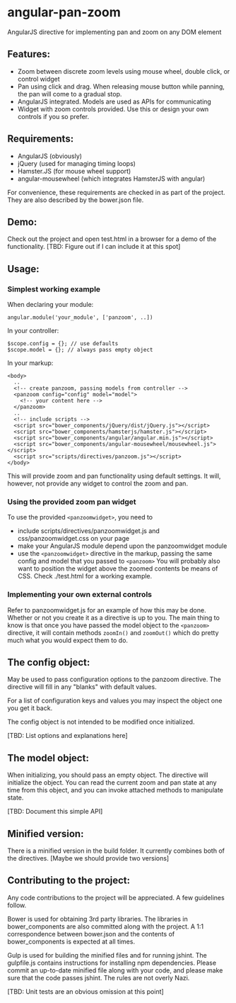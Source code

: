 angular-pan-zoom
================

AngularJS directive for implementing pan and zoom on any DOM element

Features:
---------
- Zoom between discrete zoom levels using mouse wheel, double click, or control widget
- Pan using click and drag. When releasing mouse button while panning, the pan will come to a gradual stop.
- AngularJS integrated. Models are used as APIs for communicating
- Widget with zoom controls provided. Use this or design your own controls if you so prefer.

Requirements:
-------------
- AngularJS (obviously)
- jQuery (used for managing timing loops)
- Hamster.JS (for mouse wheel support)
- angular-mousewheel (which integrates HamsterJS with angular)

For convenience, these requirements are checked in as part of the project. They are also described by the bower.json file.

Demo:
-----
Check out the project and open test.html in a browser for a demo of the functionality. [TBD: Figure out if I can include it at this spot]

Usage:
------
### Simplest working example

When declaring your module:
```
angular.module('your_module', ['panzoom', ..])
```

In your controller:
```
$scope.config = {}; // use defaults
$scope.model = {}; // always pass empty object
```

In your markup:
```
<body>
  ..
  <!-- create panzoom, passing models from controller -->
  <panzoom config="config" model="model">
    <!-- your content here -->
  </panzoom>
  ..
  <!-- include scripts -->
  <script src="bower_components/jQuery/dist/jQuery.js"></script>
  <script src="bower_components/hamsterjs/hamster.js"></script>
  <script src="bower_components/angular/angular.min.js"></script>
  <script src="bower_components/angular-mousewheel/mousewheel.js"></script>
  <script src="scripts/directives/panzoom.js"></script>
</body>
```

This will provide zoom and pan functionality using default settings. It will, however, not provide any widget to control the zoom and pan.

### Using the provided zoom pan widget

To use the provided `<panzoomwidget>`, you need to
- include scripts/directives/panzoomwidget.js and css/panzoomwidget.css on your page
- make your AngularJS module depend upon the panzoomwidget module
- use the `<panzoomwidget>` directive in the markup, passing the same config and model that you passed to `<panzoom>`
You will probably also want to position the widget above the zoomed contents be means of CSS. Check ./test.html for a working example.

### Implementing your own external controls

Refer to panzoomwidget.js for an example of how this may be done. Whether or not you create it as a directive is up to you.
The main thing to know is that once you have passed the model object to the `<panzoom>` directive, it will contain
methods `zoomIn()` and `zoomOut()` which do pretty much what you would expect them to do.

The config object:
------------------
May be used to pass configuration options to the panzoom directive. The directive will fill
in any "blanks" with default values.

For a list of configuration keys and values you may inspect the object one you get it back.

The config object is not intended to be modified once initialized.

[TBD: List options and explanations here]

The model object:
-----------------
When initializing, you should pass an empty object. The directive will initialize the object.
You can read the current zoom and pan state at any time from this object, and you can
invoke attached methods to manipulate state.

[TBD: Document this simple API]

Minified version:
-----------------
There is a minified version in the build folder. It currently combines both of the directives. [Maybe we should provide two versions]

Contributing to the project:
----------------------------
Any code contributions to the project will be appreciated. A few guidelines follow.

Bower is used for obtaining 3rd party libraries. The libraries in bower_components are
also committed along with the project. A 1:1 correspondence between bower.json and the
contents of bower_components is expected at all times.

Gulp is used for building the minified files and for running jshint. The gulpfile.js contains
instructions for installing npm dependencies. Please commit an up-to-date minified file along with your code,
and please make sure that the code passes jshint. The rules are not overly Nazi.

[TBD: Unit tests are an obvious omission at this point]







